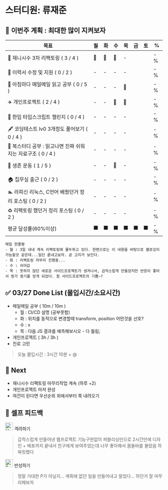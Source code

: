 # 스터디원: 류재준

## 🚀 이번주 계획 : 최대한 많이 지켜보자

| 목표                            | 월   | 화   | 수   | 목   | 금   | 토   | %   |
| ------------------------------- | --- | --- | --- | --- | --- | --- | --- |
| 🚗 재니시수 3차 리팩토링 ( 3 / 4 ) |🌠|🌠|🌠|-||| -% |
| 🏃 이력서 수정 및 지원 ( 0 / 2 ) |-|-|-|-||| -% |
| 📰 아침마다 매일메일 읽고 공부 ( 0 / 5 ) |-|-|-|🌠||| -% |
| ✈️ 개인프로젝트 ( 2 / 4 ) |-|-|🌠|🌠||| -% |
| 📌 한입 타입스크립트 챌린지 ( 0 / 4 ) |-|-|-|-||| -% |
| 🖋️ 코딩테스트 lv0 3개정도 풀어보기 ( 0 / 4 ) |-|-|-|-||| -% |
| 📖 북스터디 공부 : 읽고나면 진짜 쉬워지는 자료구조 ( 0 / 4 ) |-|-|-|-||| -% |
| 💪 생존 운동 ( 1 / 5 )               |-|-|🌠|-||| -% |
| 🏠 집무실 출근 ( 0 / 2 ) |-|-|-|-||| -% |
| 🏊 라피신 리눅스, C언어 배웠던거 정리 포스팅 ( 0 / 2 ) |-|-|-|-||| -% |
| ♻️ 리팩토링 했던거 정리 포스팅 ( 0 / 2 ) |-|-|-|-||| -%  |
| 평균 달성률(60%이상)      |⬛|⬛|⬛|⬛|⬛|⬛|  -% |


```text
매일 한줄평
- 월 : 3일 내내 계속 리팩토링에 몰두하고 있다. 한편으로는 이 내용을 바탕으로 블로깅이 가능할것 같은데...일단 끝내고보자. 곧 고지가 보인다.
- 화 : 리팩토링 마무리 진행중...
- 수 : 쉬어감
- 목 : 뜻하지 않던 새로운 사이드프로젝트가 생겨나서, 급작스럽게 만들었지만 반응이 좋아서 뭔가 용기를 얻게 되었다. 참 사이드프로젝트의 기쁨~?
```

## ✅ 03/27 Done List (몰입시간/소요시간) 
- 매일메일 공부 ( 10m / 10m )
  - 월 : CI/CD 설명 (공부못함)
  - 화 : 위치를 동적으로 변경할때 transform, position 어떤것을 선호?
  - 수 : x
  - 목 : 다음 JS 결과를 예측해보시오 - 다 틀림;
- 개인프로젝트 ( 3h / 3h )
- 진로 고민
> 오늘 몰입시간 : 3시간 10분 + @

## 🌱 Next
- 재니시수 리팩토링 마무리작업 계속 (하루 +2)
- 개인프로젝트 마저 완성
- 여건이 된다면 우선순위 위에서부터 쭉 내려오기

## 🎉 셀프 피드백

<img src="https://raw.githubusercontent.com/Tarikul-Islam-Anik/Animated-Fluent-Emojis/master/Emojis/Smilies/Hugging%20Face.png" alt="Hugging Face" width="25" height="25"> 격려하기</img>

> 갑작스럽게 만들어낸 웹프로젝트 기능구현없이 퍼블리싱만으로 2시간만에 디자인 + 배포까지 끝내서 친구에게 보여주었는데 너무 좋아해서 몸둘바를 몰랐음 하 짜릿했다

<img src="https://raw.githubusercontent.com/Tarikul-Islam-Anik/Animated-Fluent-Emojis/master/Emojis/Smilies/Face%20with%20Monocle.png" alt="Face with Monocle" width="25" height="25"> 반성하기</img>

> 정말 거대한 P가 아닐지... 계획에 없던 일을 만들어내고 말았다... 하던거 잘 마무리해보자

